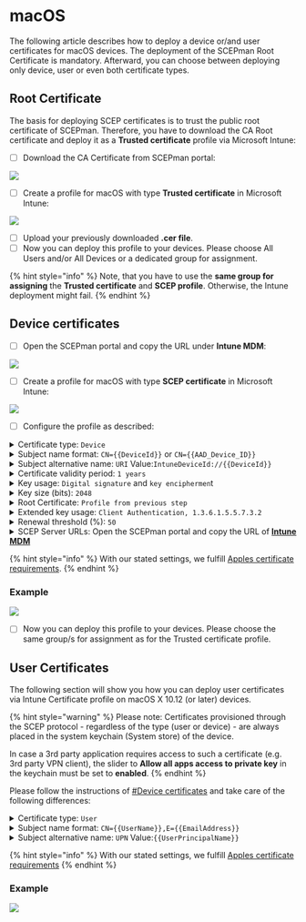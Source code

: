 # macOS

The following article describes how to deploy a device or/and user certificates for macOS devices. The deployment of the SCEPman Root Certificate is mandatory. Afterward, you can choose between deploying only device, user or even both certificate types.

## Root Certificate

The basis for deploying SCEP certificates is to trust the public root certificate of SCEPman. Therefore, you have to download the CA Root certificate and deploy it as a **Trusted certificate** profile via Microsoft Intune:

* [ ] Download the CA Certificate from SCEPman portal:

![](<../../.gitbook/assets/SCEPmanHomePage (1) (1) (1) (1) (1) (1) (1) (1) (1) (1) (1) (1) (1) (1) (2) (3).png>)

* [ ] Create a profile for macOS with type **Trusted certificate** in Microsoft Intune:

![](../../.gitbook/assets/macOSRootCrt.png)

* [ ] Upload your previously downloaded **.cer file**.
* [ ] Now you can deploy this profile to your devices. Please choose All Users and/or All Devices or a dedicated group for assignment.

{% hint style="info" %}
Note, that you have to use the **same group for assigning** the **Trusted certificate** and **SCEP profile**. Otherwise, the Intune deployment might fail.
{% endhint %}

## Device certificates

* [ ] Open the SCEPman portal and copy the URL under **Intune MDM**:

![](<../../.gitbook/assets/image (2) (2).png>)

* [ ] Create a profile for macOS with type **SCEP certificate** in Microsoft Intune:

![](../../.gitbook/assets/macOSDeviceCert.png)

* [ ] Configure the profile as described:

<details>

<summary>Certificate type: <code>Device</code></summary>

In this section we are setting up a device certificate.

</details>

<details>

<summary>Subject name format: <code>CN={{DeviceId}}</code> or <code>CN={{AAD_Device_ID}}</code></summary>

SCEPman uses the CN field of the subject to identify the device and as a seed for the certificate serial number generation. Azure AD and Intune offer two different IDs:

* \{{DeviceId\}}: This ID is generated and used by Intune **(Recommended)**\
  \
  (requires SCEPman 2.0 or higher and [#appconfig-intunevalidation-devicedirectory](../../scepman-configuration/optional/application-settings/intune-validation.md#appconfig-intunevalidation-devicedirectory "mention") to be set to **Intune** or **AADAndIntune**)

<!---->

* \{{AAD\_Device\_ID\}}: This ID is generated and used by Azure AD.\
  \
  (Note: When using Automated Device Enrollment via Apple Business Manager, this ID might change during device setup. If so, SCEPman might not be able to identify the device afterwards. The certificate would become invalid in that case.)

You can add other RDNs if needed (e.g.: `CN={{DeviceId}}, O=Contoso, CN={{WiFiMacAddress}}`). Supported variables are listed in the [Microsoft docs](https://docs.microsoft.com/en-us/mem/intune/protect/certificates-profile-scep#create-a-scep-certificate-profile).

</details>

<details>

<summary>Subject alternative name: <code>URI</code> Value:<code>IntuneDeviceId://{{DeviceId}}</code></summary>

The URI field is [recommended by Microsoft](https://techcommunity.microsoft.com/t5/intune-customer-success/new-microsoft-intune-service-for-network-access-control/ba-p/2544696) for NAC solutions to identify the devices based on their Intune Device ID.

Other SAN values like DNS can be added if needed.

</details>

<details>

<summary>Certificate validity period: <code>1 years</code></summary>

macOS devices ignore the configuration of the validity period via Intune. Please make sure, to configure [#appconfig-validityperioddays](../../scepman-configuration/optional/application-settings/certificates.md#appconfig-validityperioddays "mention") to a fixed value. You can leave the certificate validity period setting to 1 year because Intune ignores it anyway.\
\
Also note, that **certificates on macOS are only renewed** by Intune when the device is **unlocked, online, syncing and in scope of the renewal threshold**. If certificates are expired (e.g.: device was offline and/or locked for a long time), they won't be renewed any more. Therefore, we recommend to choose an higher value here.

</details>

<details>

<summary>Key usage: <code>Digital signature</code> and <code>key enciphermen</code>t</summary>

Please activate both cryptographic actions.

</details>

<details>

<summary>Key size (bits): <code>2048</code></summary>

SCEPman supports 2048 bits.

</details>

<details>

<summary>Root Certificate: <code>Profile from previous step</code></summary>

Please select the Intune profile from [#Root certificates](macos.md#root-certificate)

</details>

<details>

<summary>Extended key usage: <code>Client Authentication, 1.3.6.1.5.5.7.3.2</code></summary>

Please choose **Client Authentication (1.3.6.1.5.5.7.3.2)** under **Predefined values**. The other fields will be filled out automatically.

</details>

<details>

<summary>Renewal threshold (%): <code>50</code></summary>

This value defines when the device is allowed to renew its certificate (based on remaining lifetime of existing certificate). Please read the note under **Certificate validity period** and select a suitable value that allows the device the renew the certificate over a long period. A value of 50% would allow the device with a 1 years valid certificate to start renewal 182 days before expiration.

</details>

<details>

<summary>SCEP Server URLs: Open the SCEPman portal and copy the URL of <a href="macos.md#device-certificates"><strong>Intune MDM</strong></a><strong></strong></summary>

**Example**

```
https://scepman.contoso.com/certsrv/mscep/mscep.dll
```

</details>

{% hint style="info" %}
With our stated settings, we fulfill [Apples certificate requirements](https://support.apple.com/en-us/HT210176).
{% endhint %}

### Example

![](../../.gitbook/assets/2022-04-05macOSDevice.png)

* [ ] Now you can deploy this profile to your devices. Please choose the same group/s for assignment as for the Trusted certificate profile.

## User Certificates

The following section will show you how you can deploy user certificates via Intune Certificate profile on macOS X 10.12 (or later) devices.

{% hint style="warning" %}
Please note: Certificates provisioned through the SCEP protocol - regardless of the type (user or device) - are always placed in the system keychain (System store) of the device.

In case a 3rd party application requires access to such a certificate (e.g. 3rd party VPN client), the slider to **Allow all apps access to private key** in the keychain must be set to **enabled**.
{% endhint %}

Please follow the instructions of [#Device certificates](macos.md#device-certificates) and take care of the following differences:

<details>

<summary>Certificate type: <code>User</code></summary>

In this section we are setting up a user certificate.

</details>

<details>

<summary>Subject name format: <code>CN={{UserName}},E={{EmailAddress}}</code></summary>

You can define RDNs based on your needs. Supported variables are listed in the [Microsoft docs](https://docs.microsoft.com/en-us/mem/intune/protect/certificates-profile-scep#create-a-scep-certificate-profile). We recommend to include the username (e.g.: janedoe) and email address (e.g.: janedoe@contoso.com) as baseline setting.

</details>

<details>

<summary>Subject alternative name: <code>UPN</code> Value:<code>{{UserPrincipalName}}</code></summary>

SCEPman uses the UPN in the SAN to identify the user and as a seed for the certificate serial number generation (e.g.: janedoe@contoso.com).\
\
Other SAN values like Email address can be added if needed.

</details>

{% hint style="info" %}
With our stated settings, we fulfill [Apples certificate requirements](https://support.apple.com/en-us/HT210176)
{% endhint %}

### Example

![](<../../.gitbook/assets/2022-04-05 18macOSUserCert.png>)
